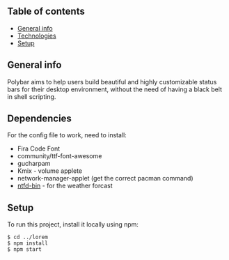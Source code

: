 ## Table of contents
* [General info](#general-info)
* [Technologies](#technologies)
* [Setup](#setup)

## General info
Polybar aims to help users build beautiful and highly customizable status bars for their desktop environment, without the need of having a black belt in shell scripting.
	
## Dependencies
For the config file to work, need to install:
* Fira Code Font
* community/ttf-font-awesome
* gucharpam
* Kmix - volume applete
* network-manager-applet (get the correct pacman command)
* [ntfd-bin](https://github.com/kamek-pf/ntfd) - for the weather forcast

## Setup
To run this project, install it locally using npm:

```
$ cd ../lorem
$ npm install
$ npm start
```
